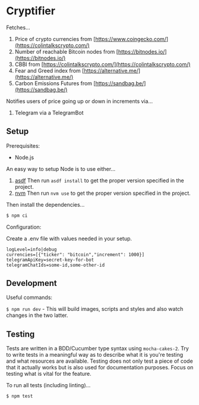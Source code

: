 # Cryptifier

Fetches...

1. Price of crypto currencies from [https://www.coingecko.com/](https://colintalkscrypto.com/)
2. Number of reachable Bitcoin nodes from [https://bitnodes.io/](https://bitnodes.io/)
3. CBBI from [https://colintalkscrypto.com/](https://colintalkscrypto.com/)
3. Fear and Greed index from [https://alternative.me/](https://alternative.me/)
4. Carbon Emissions Futures from [https://sandbag.be/](https://sandbag.be/)

Notifies users of price going up or down in increments via...

1. Telegram via a TelegramBot

## Setup

Prerequisites:

- Node.js

An easy way to setup Node is to use either...

1) [asdf](https://asdf-vm.com/) Then run `asdf install` to get the proper version specified in the project.
2) [nvm](https://github.com/nvm-sh/nvm) Then run `nvm use` to get the proper version specified in the project.

Then install the dependencies...

```bash
$ npm ci
```

Configuration:

Create a .env file with values needed in your setup.

```
logLevel=info|debug
currencies=[{"ticker": "bitcoin","increment": 1000}]
telegramApiKey=secret-key-for-bot
telegramChatIds=some-id,some-other-id
```

## Development

Useful commands:

`$ npm run dev` - This will build images, scripts and styles and also watch changes in the two latter.

## Testing

Tests are written in a BDD/Cucumber type syntax using `mocha-cakes-2`. Try to write tests in a meaningful way as to
describe what it is you're testing and what resources are available. Testing does not only test a piece of code that it
actually works but is also used for documentation purposes. Focus on testing what is vital for the feature.

To run all tests (including linting)...

```bash
$ npm test
```
